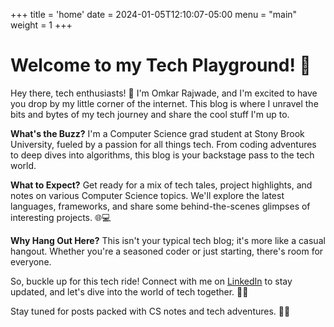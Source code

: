 +++
title = 'home'
date = 2024-01-05T12:10:07-05:00
menu = "main"
weight = 1
+++
# Welcome to my Tech Playground! 🚀

Hey there, tech enthusiasts! 👋 I'm Omkar Rajwade, and I'm excited to have you drop by my little corner of the internet. This blog is where I unravel the bits and bytes of my tech journey and share the cool stuff I'm up to.

**What's the Buzz?**
I'm a Computer Science grad student at Stony Brook University, fueled by a passion for all things tech. From coding adventures to deep dives into algorithms, this blog is your backstage pass to the tech world.

**What to Expect?**
Get ready for a mix of tech tales, project highlights, and notes on various Computer Science topics. We'll explore the latest languages, frameworks, and share some behind-the-scenes glimpses of interesting projects. 🌐💻

**Why Hang Out Here?**
This isn't your typical tech blog; it's more like a casual hangout. Whether you're a seasoned coder or just starting, there's room for everyone.

So, buckle up for this tech ride! Connect with me on [LinkedIn](https://www.linkedin.com/in/omkar-rajwade) to stay updated, and let's dive into the world of tech together. 🚗✨

Stay tuned for posts packed with CS notes and tech adventures. 🚀💡
